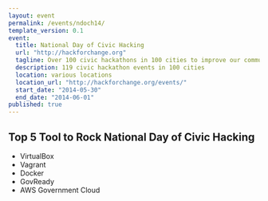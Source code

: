 ```yaml
---
layout: event
permalink: /events/ndoch14/
template_version: 0.1
event: 
  title: National Day of Civic Hacking
  url: "http://hackforchange.org"
  tagline: Over 100 civic hackathons in 100 cities to improve our communities and the governments that serve them.
  description: 119 civic hackathon events in 100 cities
  location: various locations
  location_url: "http://hackforchange.org/events/"
  start_date: "2014-05-30"
  end_date: "2014-06-01"
published: true
---
```


## Top 5 Tool to Rock National Day of Civic Hacking
- VirtualBox
- Vagrant
- Docker
- GovReady
- AWS Government Cloud






